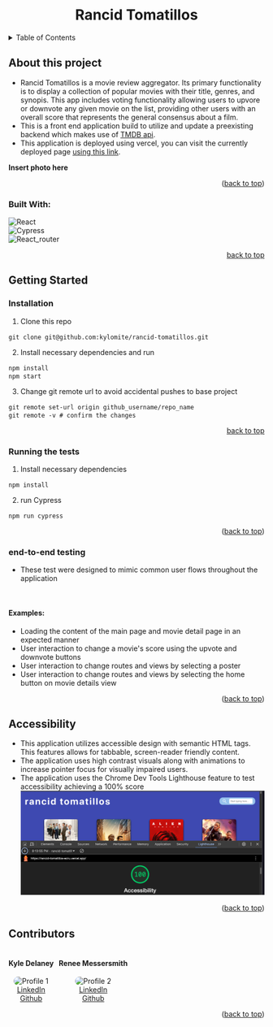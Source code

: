 <a id="readme-top"></a>
<h1 align='center'> Rancid Tomatillos </h1>

<details>
  <summary>Table of Contents</summary>
  <ol>
    <li>
      <a href="#about-this-project">About The Project</a>
      <ul>
        <li><a href="#built-with">Built With</a></li>
      </ul>
    </li>
    <li>
      <a href="#getting-started">Getting Started</a>
      <ul>
        <li><a href="#installation">Installation</a></li>
        <li><a href="#running-the-tests">Running the tests</a></li>
        <li><a href="#end-to-end-testing">End-to-End Testing</a></li>
      </ul>
    </li>
    <li><a href="#accessibility">Accessibility</a></li>
    <li><a href="#contributors">Contributors</a></li>
  </ol>
</details>

## About this project
* Rancid Tomatillos is a movie review aggregator. Its primary functionality is to display a collection of popular movies with their title, genres, and synopis. This app includes voting functionality allowing users to upvore or downvote any given movie on the list, providing other users with an overall score that represents the general consensus about a film. 
* This is a front end application build to utilize and update a preexisting backend which makes use of [TMDB api](https://developer.themoviedb.org/docs/getting-started).
* This application is deployed using vercel, you can visit the currently deployed page [using this link](https://rancid-tomatillos-g4g9dz58d-kyle-delaneys-projects-5dfcda80.vercel.app/).

**Insert photo here**

<p align="right">(<a href="#readme-top">back to top</a>)</p>

### Built With:
 ![React][React.js]<br/>
 ![Cypress][Cypress]<br/>
 ![React_router][React_router]

<p align="right"><a href="#readme-top">back to top</a></p>

## Getting Started
### Installation

1. Clone this repo
  ```
  git clone git@github.com:kylomite/rancid-tomatillos.git
  ```
2.  Install necessary dependencies and run
  ```
  npm install
  npm start
  ```
3. Change git remote url to avoid accidental pushes to base project
  ```
  git remote set-url origin github_username/repo_name
  git remote -v # confirm the changes
  ```
<p align="right"><a href="#readme-top">back to top</a></p>


### Running the tests

1. Install necessary dependencies
  ```
  npm install
  ```
2. run Cypress
  ```
  npm run cypress
  ```
<p align="right">(<a href="#readme-top">back to top</a>)</p>

### end-to-end testing

* These test were designed to mimic common user flows throughout the application
</br>

#### Examples:

* Loading the content of the main page and movie detail page in an expected manner
* User interaction to change a movie's score using the upvote and downvote buttons
* User interaction to change routes and views by selecting a poster
* User interaction to change routes and views by selecting the home button on movie details view

<p align="right">(<a href="#readme-top">back to top</a>)</p>

## Accessibility

* This application utilizes accessible design with semantic HTML tags. This features allows for tabbable, screen-reader friendly content.
* The application uses high contrast visuals along with animations to increase pointer focus for visually impaired users.
* The application uses the Chrome Dev Tools Lighthouse feature to test accessibility achieving a 100% score
![Rancid Tomatillos Page Accessibility Score](/read_me_Content/image.png)
<p align="right">(<a href="#readme-top">back to top</a>)</p>

## Contributors
<section style="display: flex; gap: 10px;">
  <div style="text-align: center;">
    <h4>Kyle Delaney</h4>
    <img style="width: 50px; border-radius: 25px;" src="https://media.licdn.com/dms/image/v2/D4E03AQGp6EiUDBP-0Q/profile-displayphoto-shrink_400_400/profile-displayphoto-shrink_400_400/0/1724335224935?e=1735171200&v=beta&t=UodzNOsspYW_O9ZdmoqgkwnGf0UEvIlrBUnjMVHSM0A" alt="Profile 1" />
    <br/>
    <a href="https://www.linkedin.com/in/kylehamptondelaney/" target="_blank">LinkedIn<a> 
    <br/> 
    <a href="https://github.com/kylomite" target="_blank">Github</a>
  </div>

  <div style="text-align: center;">
    <h4>Renee Messersmith</h4>
    <img style="width: 50px; border-radius: 25px;" src="https://media.licdn.com/dms/image/v2/D4E03AQGCOambjwvkLw/profile-displayphoto-shrink_400_400/profile-displayphoto-shrink_400_400/0/1716153457902?e=1735171200&v=beta&t=XzwlW_gN-qLsJi6UqSDENoq9yu0Wdpn4228D1MyN5aU" alt="Profile 2" />
    <br/>
    <a href="https://www.linkedin.com/in/reneemessersmith/" target="_blank">LinkedIn</a>
    <br/>  
    <a href="https://github.com/reneemes" target="_blank">Github</a>
  </div>
</section>

<p align="right">(<a href="#readme-top">back to top</a>)</p>

<!-- https://www.markdownguide.org/basic-syntax/#reference-style-links -->

[React.js]: https://img.shields.io/badge/React-20232A?style=for-the-badge&logo=react&logoColor=61DAFB
[Cypress]: https://img.shields.io/badge/Cypress-20232A?style=for-the-badge&logo=cypress&logoColor=50c694
[React_Router]: https://img.shields.io/badge/React_Router-20232A?style=for-the-badge&logo=react-router&logoColor=#ffffff
